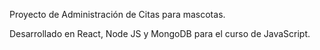Proyecto de Administración de Citas para mascotas.

Desarrollado en React, Node JS y MongoDB para el curso de JavaScript.